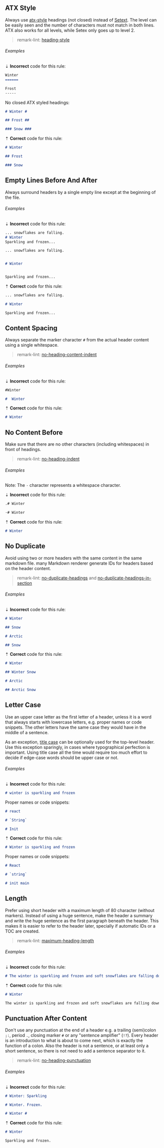 ## ATX Style

Always use [atx-style][1] headings (not closed) instead of [Setext][9]. The level can be easily seen and the number of characters must not match in both lines. ATX also works for all levels, while Setex only goes up to level 2.

> remark-lint: [heading-style][2]

###### Examples

⇣ **Incorrect** code for this rule:

<!-- prettier-ignore-start -->

```markdown
Winter
======

Frost
-----
```

No closed ATX styled headings:

```markdown
# Winter #

## Frost ##

### Snow ###
```

<!-- prettier-ignore-end -->

⇡ **Correct** code for this rule:

```markdown
# Winter

## Frost

### Snow
```

## Empty Lines Before And After

Always surround headers by a single empty line except at the beginning of the file.

###### Examples

⇣ **Incorrect** code for this rule:

<!-- prettier-ignore-start -->

```markdown
... snowflakes are falling.
# Winter
Sparkling and frozen...
```

```markdown
... snowflakes are falling.


# Winter


Sparkling and frozen...
```

<!-- prettier-ignore-end -->

⇡ **Correct** code for this rule:

```markdown
... snowflakes are falling.

# Winter

Sparkling and frozen...
```

## Content Spacing

Always separate the marker character `#` from the actual header content using a single whitespace.

> remark-lint: [no-heading-content-indent][6]

###### Examples

⇣ **Incorrect** code for this rule:

<!-- prettier-ignore-start -->

```markdown
#Winter
```

```markdown
#  Winter
```

<!-- prettier-ignore-end -->

⇡ **Correct** code for this rule:

```markdown
# Winter
```

## No Content Before

Make sure that there are no other characters (including whitespaces) in front of headings.

> remark-lint: [no-heading-indent][7]

###### Examples

Note: The `·` character represents a whitespace character.

⇣ **Incorrect** code for this rule:

<!-- prettier-ignore-start -->

```markdown
.# Winter
```

```markdown
·# Winter
```

<!-- prettier-ignore-end -->

⇡ **Correct** code for this rule:

```markdown
# Winter
```

## No Duplicate

Avoid using two or more headers with the same content in the same markdown file. many Markdown renderer generate IDs for headers based on the header content.

> remark-lint: [no-duplicate-headings][5] and [no-duplicate-headings-in-section][4]

###### Examples

⇣ **Incorrect** code for this rule:

<!-- prettier-ignore-start -->

```markdown
# Winter

## Snow

# Arctic

## Snow
```

<!-- prettier-ignore-end -->

⇡ **Correct** code for this rule:

```markdown
# Winter

## Winter Snow

# Arctic

## Arctic Snow
```

## Letter Case

Use an upper case letter as the first letter of a header, unless it is a word that always starts with lowercase letters, e.g. proper names or code snippets. The other letters have the same case they would have in the middle of a sentence.

As an exception, [title case][10] can be optionally used for the top-level header. Use this exception sparingly, in cases where typographical perfection is important. Using title case all the time would require too much effort to decide if edge-case words should be upper case or not.

###### Examples

⇣ **Incorrect** code for this rule:

<!-- prettier-ignore-start -->

```markdown
# winter is sparkling and frozen
```

Proper names or code snippets:

```markdown
# react

# `String`

# Init
```

<!-- prettier-ignore-end -->

⇡ **Correct** code for this rule:

```markdown
# Winter is sparkling and frozen
```

Proper names or code snippets:

```markdown
# React

# `string`

# init main
```

## Length

Prefer using short header with a maximum length of 80 character (without markers). Instead of using a huge sentence, make the header a summary and write the huge sentence as the first paragraph beneath the header. This makes it is easier to refer to the header later, specially if automatic IDs or a TOC are created.

> remark-lint: [maximum-heading-length][3]

###### Examples

⇣ **Incorrect** code for this rule:

<!-- prettier-ignore-start -->

```markdown
# The winter is sparkling and frozen and soft snowflakes are falling down on the world!
```

<!-- prettier-ignore-end -->

⇡ **Correct** code for this rule:

```markdown
# Winter

The winter is sparkling and frozen and soft snowflakes are falling down on the world!
```

## Punctuation After Content

Don't use any punctuation at the end of a header e.g. a trailing (semi)colon `;:`, period `.`, closing marker `#` or any "sentence amplifier" (`!?`). Every header is an introduction to what is about to come next, which is exactly the function of a colon. Also the header is not a sentence, or at least only a short sentence, so there is not need to add a sentence separator to it.

> remark-lint: [no-heading-punctuation][8]

###### Examples

⇣ **Incorrect** code for this rule:

<!-- prettier-ignore-start -->

```markdown
# Winter: Sparkling
```

```markdown
# Winter. Frozen.
```

```markdown
# Winter #
```

<!-- prettier-ignore-end -->

⇡ **Correct** code for this rule:

```markdown
# Winter

Sparkling and frozen.
```

[1]: http://www.aaronsw.com/2002/atx/intro
[2]: https://github.com/remarkjs/remark-lint/tree/main/packages/remark-lint-heading-style
[3]: https://github.com/remarkjs/remark-lint/tree/main/packages/remark-lint-maximum-heading-length
[4]: https://github.com/remarkjs/remark-lint/tree/main/packages/remark-lint-no-duplicate-headings-in-section
[5]: https://github.com/remarkjs/remark-lint/tree/main/packages/remark-lint-no-duplicate-headings
[6]: https://github.com/remarkjs/remark-lint/tree/main/packages/remark-lint-no-heading-content-indent
[7]: https://github.com/remarkjs/remark-lint/tree/main/packages/remark-lint-no-heading-indent
[8]: https://github.com/remarkjs/remark-lint/tree/main/packages/remark-lint-no-heading-punctuation
[9]: https://docutils.sourceforge.io/mirror/setext.html
[10]: https://en.wikipedia.org/wiki/Letter_case#Title_case
